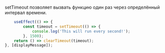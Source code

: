 setTimeout позволяет вызвать функцию один раз через определённый интервал времени.

```js
    useEffect(() => {
        const timeout = setTimeout(() => {
            console.log('This will run every second!');
        }, 1500);
    return () => clearTimeout(timeout);
}, [displayMessage]);
```